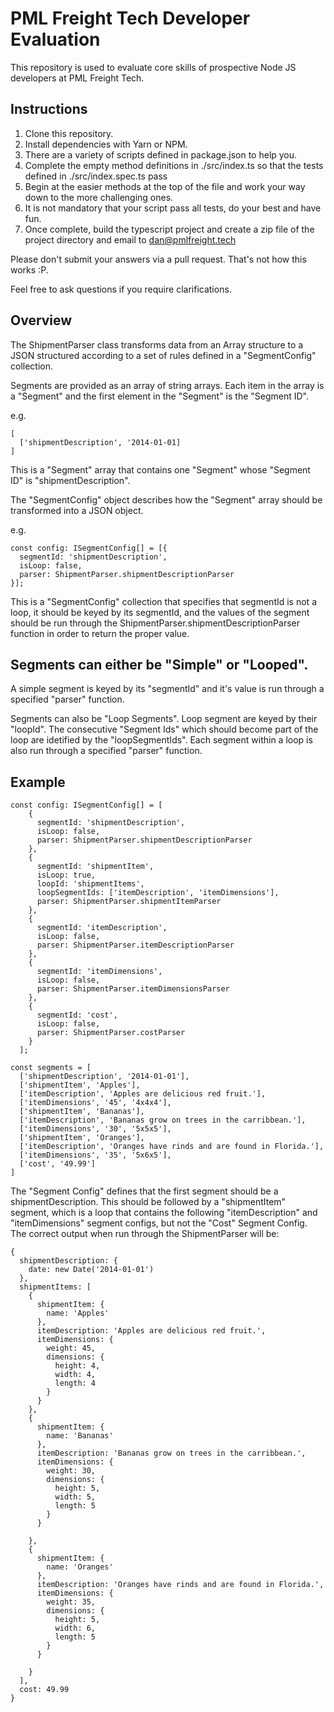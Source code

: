 # PML Freight Tech Developer Evaluation
This repository is used to evaluate core skills of prospective Node JS developers at PML Freight Tech.

## Instructions
1. Clone this repository.
1. Install dependencies with Yarn or NPM.
1. There are a variety of scripts defined in package.json to help you.
1. Complete the empty method definitions in ./src/index.ts so that the tests defined in ./src/index.spec.ts pass
1. Begin at the easier methods at the top of the file and work your way down to the more challenging ones.
1. It is not mandatory that your script pass all tests, do your best and have fun.
1. Once complete, build the typescript project and create a zip file of the project directory and email to [dan@pmlfreight.tech](mailto:dan@pmlfreight.tech)

Please don't submit your answers via a pull request. That's not how this works :P.

Feel free to ask questions if you require clarifications.

## Overview
The ShipmentParser class transforms data from an Array structure to a JSON  structured according to a set of rules defined in a "SegmentConfig" collection.

Segments are provided as an array of string arrays. Each item in the array is a "Segment" and the first element in the "Segment" is the "Segment ID".

e.g.
```
[
  ['shipmentDescription', '2014-01-01]
]
```
This is a "Segment" array that contains one "Segment" whose "Segment ID" is "shipmentDescription".

The "SegmentConfig" object describes how the "Segment" array should be transformed into a JSON object.

e.g.
```
const config: ISegmentConfig[] = [{
  segmentId: 'shipmentDescription',
  isLoop: false,
  parser: ShipmentParser.shipmentDescriptionParser
}];
```

This is a "SegmentConfig" collection that specifies that segmentId is not a loop, it should be keyed by its segmentId, and the values of the segment should be run through the ShipmentParser.shipmentDescriptionParser function in order to return the proper value.

## Segments can either be "Simple" or "Looped".

A simple segment is keyed by its "segmentId" and it's value is run through a specified "parser" function.

Segments can also be "Loop Segments". Loop segment are keyed by their "loopId". The consecutive "Segment Ids" which should become part of the loop are idetified by the "loopSegmentIds". Each segment within a loop is also run through a specified "parser" function.

## Example
```
const config: ISegmentConfig[] = [
    {
      segmentId: 'shipmentDescription',
      isLoop: false,
      parser: ShipmentParser.shipmentDescriptionParser
    },
    {
      segmentId: 'shipmentItem',
      isLoop: true,
      loopId: 'shipmentItems',
      loopSegmentIds: ['itemDescription', 'itemDimensions'],
      parser: ShipmentParser.shipmentItemParser
    },
    {
      segmentId: 'itemDescription',
      isLoop: false,
      parser: ShipmentParser.itemDescriptionParser
    },
    {
      segmentId: 'itemDimensions',
      isLoop: false,
      parser: ShipmentParser.itemDimensionsParser
    },
    {
      segmentId: 'cost',
      isLoop: false,
      parser: ShipmentParser.costParser
    }
  ];

const segments = [
  ['shipmentDescription', '2014-01-01'],
  ['shipmentItem', 'Apples'],
  ['itemDescription', 'Apples are delicious red fruit.'],
  ['itemDimensions', '45', '4x4x4'],
  ['shipmentItem', 'Bananas'],
  ['itemDescription', 'Bananas grow on trees in the carribbean.'],
  ['itemDimensions', '30', '5x5x5'],
  ['shipmentItem', 'Oranges'],
  ['itemDescription', 'Oranges have rinds and are found in Florida.'],
  ['itemDimensions', '35', '5x6x5'],
  ['cost', '49.99']
]
```

The "Segment Config" defines that the first segment should be a shipmentDescription. This should be followed by a "shipmentItem" segment, which is a loop that contains the following "itemDescription" and "itemDimensions" segment configs, but not the "Cost" Segment Config. The correct output when run through the ShipmentParser will be:

```
{
  shipmentDescription: {
    date: new Date('2014-01-01')
  },
  shipmentItems: [
    {
      shipmentItem: {
        name: 'Apples'
      },
      itemDescription: 'Apples are delicious red fruit.',
      itemDimensions: {
        weight: 45,
        dimensions: {
          height: 4,
          width: 4,
          length: 4
        }
      }
    },
    {
      shipmentItem: {
        name: 'Bananas'
      },
      itemDescription: 'Bananas grow on trees in the carribbean.',
      itemDimensions: {
        weight: 30,
        dimensions: {
          height: 5,
          width: 5,
          length: 5
        }
      }

    },
    {
      shipmentItem: {
        name: 'Oranges'
      },
      itemDescription: 'Oranges have rinds and are found in Florida.',
      itemDimensions: {
        weight: 35,
        dimensions: {
          height: 5,
          width: 6,
          length: 5
        }
      }

    }
  ],
  cost: 49.99
}
```